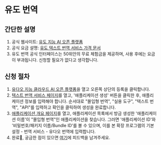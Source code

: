 # 유도 번역

## 간단한 설명

1. 공식 웹사이트: [유도 지능 AI 오픈 플랫폼](http://ai.youdao.com/)
2. 공식 요금 설명: [유도 텍스트 번역 서비스 가격 문서](https://ai.youdao.com/DOCSIRMA/html/%E8%87%AA%E7%84%B6%E8%AF%AD%E8%A8%80%E7%BF%BB%E8%AF%91/%E4%BA%A7%E5%93%81%E5%AE%9A%E4%BB%B7/%E6%96%87%E6%9C%AC%E7%BF%BB%E8%AF%91%E6%9C%8D%E5%8A%A1/%E6%96%87%E6%9C%AC%E7%BF%BB%E8%AF%91%E6%9C%8D%E5%8A%A1-%E4%BA%A7%E5%93%81%E5%AE%9A%E4%BB%B7.html)
3. 유도 번역 공식 인터페이스는 50위안의 무료 체험금을 제공하며, 사용 후에는 요금이 부과됩니다. 신청할 필요가 없다고 생각합니다.

## 신청 절차

1. [유다오 지능 클라우드 AI 오픈 플랫폼](http://ai.youdao.com)을 열고 오른쪽 상단의 등록을 클릭합니다.
2. [텍스트 번역 서비스 페이지](https://ai.youdao.com/console/#/service-singleton/text-translation)를 열고, '애플리케이션 생성' 버튼을 클릭한 후, 애플리케이션 정보를 입력해야 합니다. 순서대로 "몰입형 번역", "실용 도구", "텍스트 번역", "API"를 입력하고 확인을 클릭하여 생성을 완료합니다.
3. [애플리케이션 개요 페이지](https://ai.youdao.com/console/#/app-overview)를 열고, 애플리케이션 목록에서 방금 생성한 '애플리케이션 이름'이 "몰입형 번역"인 애플리케이션을 찾습니다. 그러면 '애플리케이션 ID'와 '비밀번호/패키지 이름/Bundle ID'를 볼 수 있으며, 이를 본 확장 프로그램의 기본 설정 - 번역 서비스 - 유다오 번역에 입력합니다.
4. 완료🎉, 궁금한 점이 있으면 [여기](https://github.com/immersive-translate/immersive-translate/issues/137)에 피드백을 남겨주세요.